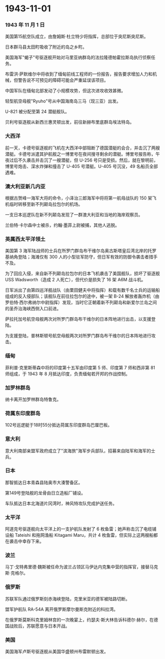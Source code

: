 # 1943-11-01

### 1943 年 11 月 1 日

美国第15航空队成立，由詹姆斯·杜立特少将指挥，总部位于突尼斯突尼斯。

日本群马县太田町吸收了附近的岛之乡町。

美国海军"蝎子"号驱逐舰开始对马里亚纳群岛的法拉隆德帕霍拉斯岛执行侦察任务。

布雷洪·萨默维尔中将收到了缅甸前线工程师的一份报告，报告要求增加人力和机械，但警告说不可预见的障碍可能会严重延误该项目。

中国军队在缅甸北部发动了小规模攻势，但这次进攻收效甚微。

轻型航空母舰"Ryuho"号从中国海南岛三马（现三亚）出发。

U-821 被分配至第 24 潜艇舰队。

贝利号驱逐舰从新西兰惠灵顿出发，前往新赫布里底群岛埃法特岛。

### 大西洋

前一天，卡德号驱逐舰的飞机在大西洋中部阻断了德国潜艇的会合，并击沉了两艘潜艇。卡德号派遣其护航舰之一博里号在夜间搜寻剩余的潜艇。博里号报告称，午夜过后不久袭击并击沉了一艘潜艇，但
U-256 号只是受损。然后，就在黎明前，博里号炮击、深水炸弹和撞击了 U-405
号潜艇。U-405 号沉没，49 名船员全部遇难。

### 澳大利亚新几内亚

根据古贺峰一海军大将的命令，小泽治三郎海军中将将第一航母战队的 150
架飞机临时转移至新不列颠岛拉包尔的机场。

一支日本巡逻队在新不列颠岛发现了一群澳大利亚和当地的海岸观察员。

兰伯特·卡尔森中士被杀，约翰·墨菲上尉被捕，其他人逃脱。

### 英属西太平洋领土

美国第 3
海军陆战师的士兵在所罗门群岛布干维尔岛奥古斯塔皇后湾北岸的托罗基纳角登陆；海滩仅有
300 人的小型驻军防守，但日军有效的防御令袭击者措手不及。

为了回应入侵，来自新不列颠岛拉包尔的日本飞机袭击了美国舰队，损坏了驱逐舰
USS Wadsworth（造成 2 人死亡），但代价是损失了 16 架 A6M 战斗机。

日军派出了由第四巡洋舰战队（由栗田健夫中将指挥）和载有数千名士兵的运输船组成的反入侵部队；该舰队在前往拉包尔的途中，被一架
B-24
解放者轰炸机（由罗伯特·西尔弗纳尔中尉指挥）发现，当时它正朝着新不列颠岛和新爱尔兰岛之间的圣乔治海峡西侧入口前进。

萨拉托加号航空母舰两次对所罗门群岛布干维尔的日本阵地进行出击，以支援登陆。

为支援登陆，普林斯顿号航空母舰两次对所罗门群岛布干维尔的日本阵地进行攻击。

### 缅甸

菲利普·克里斯蒂森中将的印度第十五军由印度第 5 师、印度第 7 师和西非第 81
师组成，于 1943 年 8 月抵达印度，负责缅甸若开邦的作战控制。

### 加罗林群岛

纳卡离开加罗林群岛特鲁克。

### 荷属东印度群岛

102号巡逻艇于18时55分抵达荷属东印度群岛巴厘巴板。

### 意大利

意大利南部亲盟军政府成立了"滨海旅"海军步兵部队，招募来自陆军和海军的士兵。

### 日本

那智抵达日本青森县陆奥市大湊警备区。

第149号登陆舰的龙骨由日立造船厂铺设。

车队抵达日本北海道片冈湾时，神风特攻队完成护送任务。

### 太平洋

阿道克号驱逐舰向太平洋上的一支护航队发射了 6
枚鱼雷；她声称击沉了电缆铺设船 Tateishi 和拖网渔船 Kitagami Maru，共计 4
枚鱼雷，但实际上这两艘船都在袭击中幸存下来。

### 波兰

马丁·戈特弗里德·魏斯被任命为波兰占领区马伊达内克集中营的指挥官，接替马克斯·克格尔。

### 俄罗斯

苏联军队通过俄罗斯刻赤海峡登陆，克里米亚的德军被陆路切断。

盟军护航队 RA-54A 离开俄罗斯摩尔曼斯克附近的科拉湾。

在俄罗斯莫斯科克里姆林宫的一次晚宴上，约瑟夫·斯大林告诉科德尔·赫尔，在德国战败后，苏联愿意与日本开战。

### 美国

美国海军卢斯号驱逐舰从美国华盛顿州布雷默顿出发。
